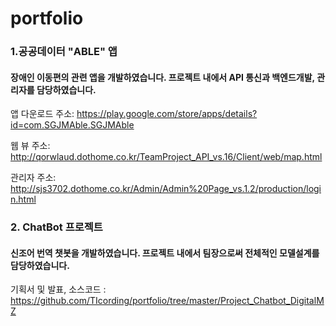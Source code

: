 # portfolio

### 1.공공데이터 "ABLE" 앱

#### 장애인 이동편의 관련 앱을 개발하였습니다. 프로젝트 내에서 API 통신과 백엔드개발, 관리자를 담당하였습니다.

앱 다운로드 주소: https://play.google.com/store/apps/details?id=com.SGJMAble.SGJMAble

웹 뷰 주소: http://qorwlaud.dothome.co.kr/TeamProject_API_vs.16/Client/web/map.html

관리자 주소: http://sjs3702.dothome.co.kr/Admin/Admin%20Page_vs.1.2/production/login.html


### 2. ChatBot 프로젝트

#### 신조어 번역 챗봇을 개발하였습니다. 프로젝트 내에서 팀장으로써 전체적인 모델설계를 담당하였습니다.

기획서 및 발표, 소스코드 : https://github.com/TIcording/portfolio/tree/master/Project_Chatbot_DigitalMZ




